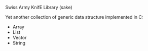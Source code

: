Swiss Army KnifE Library (sake)

Yet another collection of generic data structure implemented in C:
+ Array
+ List
+ Vector
+ String
